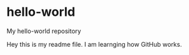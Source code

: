 # hello-world
My hello-world repository

Hey this is my readme file. I am learnging how GitHub works.
